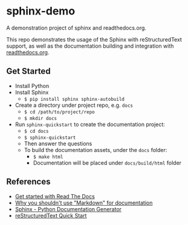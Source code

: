 # sphinx-demo
A demonstration project of sphinx and readthedocs.org.

This repo demonstrates the usage of the Sphinx with reStructuredText support, as well as the documentation building and integration with [readthedocs.org](https://readthedocs.org).

## Get Started
- Install Python
- Install Sphinx
	- `$ pip install sphinx sphinx-autobuild`
- Create a directory under project repo, e.g. `docs`
	- `$ cd /path/to/project/repo`
	- `$ mkdir docs`
- Run `sphinx-quickstart` to create the documentation project:
	- `$ cd docs`
	- `$ sphinx-quickstart`
	- Then answer the questions
	- To build the documentation assets, under the `docs` folder:
		- `$ make html`
		- Documentation will be placed under `docs/build/html` folder

## References
- [Get started with Read The Docs](https://docs.readthedocs.io/en/latest/getting_started.html)
- [Why you shouldn't use "Markdown" for documentation](http://ericholscher.com/blog/2016/mar/15/dont-use-markdown-for-technical-docs)
- [Sphinx - Python Documentation Generator](http://www.sphinx-doc.org/en/stable)
- [reStructuredText Quick Start](http://docutils.sourceforge.net/docs/user/rst/quickstart.html)
